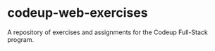 # codeup-web-exercises
A repository of exercises and assignments for the Codeup Full-Stack program.
